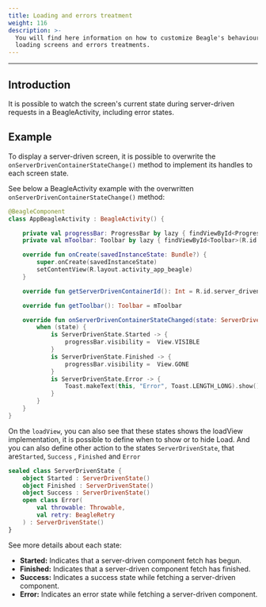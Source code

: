 ```yaml
---
title: Loading and errors treatment
weight: 116
description: >-
  You will find here information on how to customize Beagle's behaviour to each
  loading screens and errors treatments.
---
```


---

## Introduction

It is possible to watch the screen's current state during server-driven requests in a BeagleActivity, including error states. 

## Example

To display a server-driven screen, it is possible to overwrite the `onServerDrivenContainerStateChange()` method to implement its handles to each screen state.

See below a BeagleActivity example with the overwritten `onServerDrivenContainerStateChange()` method:


```kotlin
@BeagleComponent
class AppBeagleActivity : BeagleActivity() {

    private val progressBar: ProgressBar by lazy { findViewById<ProgressBar>(R.id.progress_bar) }
    private val mToolbar: Toolbar by lazy { findViewById<Toolbar>(R.id.custom_toolbar) }

    override fun onCreate(savedInstanceState: Bundle?) {
        super.onCreate(savedInstanceState)
        setContentView(R.layout.activity_app_beagle)
    }

    override fun getServerDrivenContainerId(): Int = R.id.server_driven_container

    override fun getToolbar(): Toolbar = mToolbar

    override fun onServerDrivenContainerStateChanged(state: ServerDrivenState) {
        when (state) {
            is ServerDrivenState.Started -> {
                progressBar.visibility =  View.VISIBLE
            }
            is ServerDrivenState.Finished -> {
                progressBar.visibility =  View.GONE
            }
            is ServerDrivenState.Error -> {
                Toast.makeText(this, "Error", Toast.LENGTH_LONG).show()
            }
        }
    }
}
```


On the `loadView`, you can also see that these states shows the loadView implementation, it is possible to define when to show or to hide Load. And you can also define other action to the states `ServerDrivenState`, that are`Started`, `Success` , `Finished` and `Error`

```kotlin
sealed class ServerDrivenState {
    object Started : ServerDrivenState()
    object Finished : ServerDrivenState()
    object Success : ServerDrivenState()
    open class Error(
        val throwable: Throwable, 
        val retry: BeagleRetry
    ) : ServerDrivenState()
}
```

See more details about each state:

* **Started:** Indicates that a server-driven component fetch has begun.
* **Finished:** Indicates that a server-driven component fetch has finished.
* **Success:** Indicates a success state while fetching a server-driven component.
* **Error:** Indicates an error state while fetching a server-driven component.
